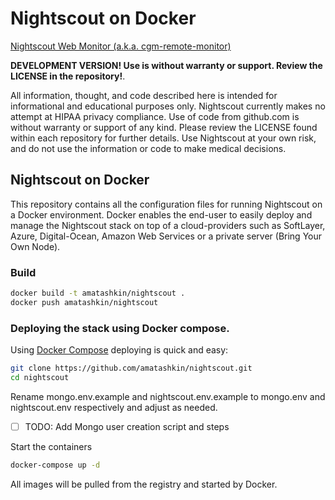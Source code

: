 # Nightscout on Docker

[Nightscout Web Monitor (a.k.a. cgm-remote-monitor)](https://github.com/nightscout/cgm-remote-monitor)

**DEVELOPMENT VERSION! Use is without warranty or support. Review the LICENSE in the repository!**.

All information, thought, and code described here is intended for informational and educational purposes only. Nightscout currently makes no attempt at HIPAA privacy compliance. Use of code from github.com is without warranty or support of any kind. Please review the LICENSE found within each repository for further details. Use Nightscout at your own risk, and do not use the information or code to make medical decisions.

## Nightscout on Docker 
This repository contains all the configuration files for running Nightscout on a Docker environment. Docker enables the end-user to easily deploy and manage the Nightscout stack on top of a cloud-providers such as SoftLayer, Azure, Digital-Ocean, Amazon Web Services or a private server (Bring Your Own Node).


### Build

```bash
docker build -t amatashkin/nightscout .
docker push amatashkin/nightscout
```

### Deploying the stack using Docker compose.

Using [Docker Compose](https://docs.docker.com/compose/) deploying is quick and easy:

```bash
git clone https://github.com/amatashkin/nightscout.git
cd nightscout
```
Rename mongo.env.example and nightscout.env.example to mongo.env and nightscout.env respectively and adjust as needed.

- [ ] TODO: Add Mongo user creation script and steps

Start the containers
```bash
docker-compose up -d
```

All images will be pulled from the registry and started by Docker.